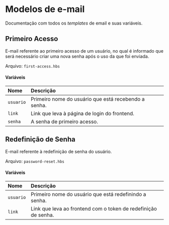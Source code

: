 # Modelos de e-mail
Documentação com todos os *templates* de email e suas variáveis.

## Primeiro Acesso
E-mail referente ao primeiro acesso de um usuário, no qual é informado que será necessário criar uma nova
senha após o uso da que foi enviada.

Arquivo: `first-access.hbs`

#### Variáveis
| Nome      | Descrição                                            |
|:----------|:-----------------------------------------------------|
| `usuario` | Primeiro nome do usuário que está recebendo a senha. |
| `link`    | Link que leva à página de login do frontend.         |
| `senha`   | A senha de primeiro acesso.                          |


## Redefinição de Senha
E-mail referente à redefinição de senha do usuário.

Arquivo: `password-reset.hbs`

#### Variáveis
| Nome      | Descrição                                                      |
|:----------|:---------------------------------------------------------------|
| `usuario` | Primeiro nome do usuário que está redefinindo a senha.         |
| `link`    | Link que leva ao frontend com o token de redefinição de senha. |
